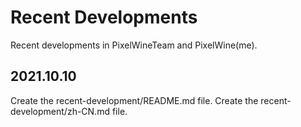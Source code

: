 # Recent Developments
Recent developments in PixelWineTeam and PixelWine(me).
## 2021.10.10
Create the recent-development/README.md file.
Create the recent-development/zh-CN.md file.
